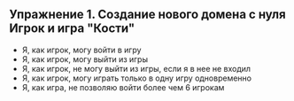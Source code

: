 ## Упражнение 1. Создание нового домена с нуля Игрок и игра "Кости" 
* Я, как игрок, могу войти в игру
* Я, как игрок, могу выйти из игры
* Я, как игрок, не могу выйти из игры, если я в нее не входил
* Я, как игрок, могу играть только в одну игру одновременно
* Я, как игра, не позволяю войти более чем 6 игрокам